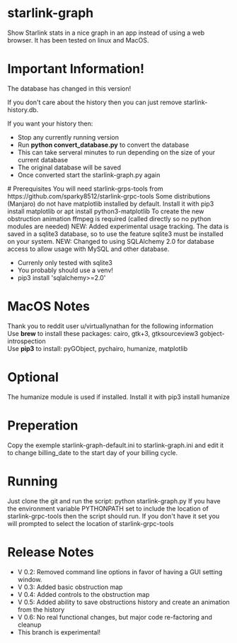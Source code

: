 # starlink-graph
Show Starlink stats in a nice graph in an app instead of using a web browser. It has been tested on linux and MacOS. 
# Important Information!
The database has changed in this version!
<p>
If you don't care about the history then you can just remove starlink-history.db.
<p>
If you want your history then:
<ul>
<li>Stop any currently running version</li>
<li>Run <b>python convert_database.py</b> to convert the database</li>
<li>This can take serveral minutes to run depending on the size of your current database</li>
<li>The original database will be saved</li>
<li>Once converted start the starlink-graph.py again</li>
</ul>
# Prerequisites
You will need starlink-grps-tools from https://github.com/sparky8512/starlink-grpc-tools
Some distributions (Manjaro) do not have matplotlib installed by default. Install it with pip3 install matplotlib
or apt install python3-matplotlib
To create the new obstruction animation ffmpeg is required (called directly so no python modules are needed)
NEW: Added experimental usage tracking. The data is saved in a sqlite3 database, so to use the feature sqlite3
must be installed on your system. 
NEW: Changed to using SQLAlchemy 2.0 for database access to allow usage with MySQL and other database.
<ul>
<li>Currenly only tested with sqlite3</li>
<li>You probably should use a venv!</li>
<li>pip3 install 'sqlalchemy>=2.0'</li>
</ul>

# MacOS Notes
Thank you to reddit user u/virtuallynathan for the following information<br/>
Use <b>brew</b> to install these packages: cairo, gtk+3, gtksourceview3 gobject-introspection<br/>
Use <b>pip3</b> to install: pyGObject, pychairo, humanize, matplotlib
# Optional
The humanize module is used if installed. Install it with pip3 install humanize
# Preperation
Copy the exemple starlink-graph-default.ini to starlink-graph.ini and edit it to change billing_date to the start day of your billing cycle.
# Running
Just clone the git and run the script: python starlink-graph.py
If you have the environment variable PYTHONPATH set to include the location of starlink-grpc-tools then
the script should run. If you don't have it set you will prompted to select the location of starlink-grpc-tools
# Release Notes
<ul>
<li>V 0.2: Removed command line options in favor of having a GUI setting window.</li>
<li>V 0.3: Added basic obstruction map</li>
<li>V 0.4: Added controls to the obstruction map</li>
<li>V 0.5: Added ability to save obstructions history and create an animation from the history</li>
<li>V 0.6: No real functional changes, but major code re-factoring and cleanup</li>
<li>This branch is experimental!</li>
</ul>
